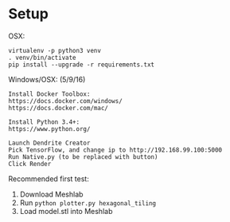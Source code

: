 # Setup

OSX:
```
virtualenv -p python3 venv
. venv/bin/activate
pip install --upgrade -r requirements.txt
```

Windows/OSX: (5/9/16)
```
Install Docker Toolbox:
https://docs.docker.com/windows/
https://docs.docker.com/mac/

Install Python 3.4+:
https://www.python.org/

Launch Dendrite Creator
Pick TensorFlow, and change ip to http://192.168.99.100:5000
Run Native.py (to be replaced with button)
Click Render

```

Recommended first test:
1. Download Meshlab
2. Run `python plotter.py hexagonal_tiling`
3. Load model.stl into Meshlab
